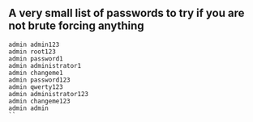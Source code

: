 ## A very small list of passwords to try if you are not brute forcing anything

```
admin admin123
admin root123
admin password1
admin administrator1
admin changeme1
admin password123
admin qwerty123
admin administrator123
admin changeme123
admin admin
``
